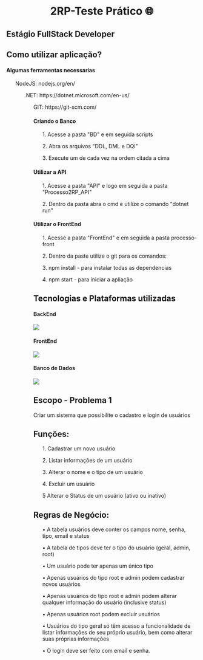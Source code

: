 <h1 align="center">2RP-Teste Prático 🌐</h1>

<h2>Estágio FullStack Developer</h2>

<h2>Como utilizar aplicação? </h2>
<h4>Algumas ferramentas necessarias</h4>
 <ul>NodeJS: nodejs.org/en/</l>
 <ul>.NET: https://dotnet.microsoft.com/en-us/</l>
 <ul>GIT: https://git-scm.com/</l>
 
 <h4>Criando o Banco</h4>
  <ul>1. Acesse a pasta "BD" e em seguida scripts</ul>
  <ul>2. Abra os arquivos "DDL, DML e DQl"</ul>
  <ul>3. Execute um de cada vez na ordem citada a cima</ul>
 
 <h4>Utilizar a API</h4>
  <ul>1. Acesse a pasta "API" e logo em seguida a pasta "Processo2RP_API"</ul>
  <ul>2. Dentro da pasta abra o cmd e utilize o comando "dotnet run"</ul>
  
 <h4>Utilizar o FrontEnd</h4>
  <ul>1. Acesse a pasta "FrontEnd" e em seguida a pasta processo-front</ul>
  <ul>2. Dentro da paste utilize o git para os comandos:</ul>
  <ul>3. npm install - para instalar todas as dependencias</ul>
  <ul>4. npm start - para iniciar a apliação</ul>


<h2 align="left">Tecnologias e Plataformas utilizadas</h2>
<p align="left">
  <h4>BackEnd</h3>
  <a><img src="https://img.shields.io/badge/C%23-239120?style=for-the-badge&logo=c-sharp&logoColor=white"/></a>
   <h4>FrontEnd</h3>
  <a><img src="https://img.shields.io/badge/React-20232A?style=for-the-badge&logo=react&logoColor=61DAFB"/></a>
   <h4>Banco de Dados</h3>
  <a><img src="https://img.shields.io/badge/MySQL-005C84?style=for-the-badge&logo=mysql&logoColor=white"/></a>
</p>

<h2>Escopo - Problema 1</h2>

<p>Criar um sistema que possibilite o cadastro e login de usuários</p>

<h2>Funções:</h2>
<ol>1. Cadastrar um novo usuário</ol>
<ol>2. Listar informações de um usuário</ol>
<ol>3.  Alterar o nome e o tipo de um usuário</ol>
<ol>4. Excluir um usuário</ol>
<ol>5 Alterar o Status de um usuário (ativo ou inativo)</ol>


<h2>Regras de Negócio:</h2>
<ul>• A tabela usuários deve conter os campos nome, senha, tipo, email e status</ul>
<ul>• A tabela de tipos deve ter o tipo do usuário (geral, admin, root)</ul>
<ul>• Um usuário pode ter apenas um único tipo</ul>
<ul>• Apenas usuários do tipo root e admin podem cadastrar novos usuários</ul>
<ul>• Apenas usuários do tipo root e admin podem alterar qualquer informação do usuário (inclusive status)</ul>
<ul>• Apenas usuários root podem excluir usuários</ul>
<ul>• Usuários do tipo geral só têm acesso a funcionalidade de listar informações de seu próprio usuário, bem como alterar suas próprias informações</ul>
<ul>• O login deve ser feito com email e senha.</ul>
